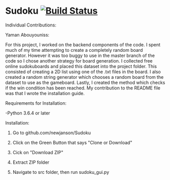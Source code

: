 # Sudoku [![Build Status](https://travis-ci.com/newjanson/Sudoku.svg?branch=master)](https://travis-ci.com/newjanson/Sudoku)

Individual Contributions:

Yaman Abouyouniss:

For this project, I worked on the backend components of the code. I spent much of my time attempting to create a completely random board generator. However it was too buggy to use in the master branch of the code so I chose another strategy for board generation. I collected free online sudokuboards and placed this dataset into the project folder. This consisted of creating a 2D list using one of the .txt files in the board. I also created a random string generator which chooses a random board from the dataset to use as the gameboard. Lastly, I created the method which checks if the win condition has been reached. My contribution to the README file was that I wrote the installation guide.


Requirements for Installation:

-Python 3.6.4 or later


Installation:

1. Go to github.com/newjanson/Sudoku

2. Click on the Green Button that says "Clone or Download"

3. Cick on "Download ZIP"

4. Extract ZIP folder

5. Navigate to src folder, then run sudoku_gui.py
